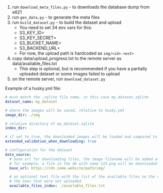 1. run `download_meta_files.py` - to downloads the database dump from e621
2. run `gen_data.py` - to generate the meta files
3. run `build_dataset.py` - to build the dataset and upload
    * You need to set 34 env vars for this:
    * S3_KEY_ID=
    * S3_KEY_SECRET=
    * S3_BUCKET_NAME=
    * S3_BACKEND_URL=
    * For now, the upload path is hardcoded as `img/<id>.<ext>`
4. copy data/upload_progress.txt to the remote server as data/available_files.txt
    * This step is optional, but is recommended if you have a partially uploaded dataset or some images failed to upload
5. on the remote server, run `download_dataset.py`

Example of a husky.yml file:

```yaml
# must match the .sqlite file name, in this case my_dataset.sqlite
dataset_name: my_dataset

# where the images will be saved, relative to husky.yml
image_dir: ./img

# relative directory of my_dataset.sqlite
index_dir: .

# if set to true, the downloaded images will be loaded and compared to the expected width/height
extended_validation_when_downloading: true

# configuration for the dataset
data_source:
  # base url for downloading files, the image filename will be added at the end of this
  # for example, a file in the db with name 123.png will be downloaded from https://cdn.some.website/path/img/123.png
  base_url: https://cdn.some.website/path/img/

  # an optional text file with the list of the available files so the db doesn't waste time trying to get 
  # the ones that were not uploaded
  available_files_index: ./available_files.txt
```
